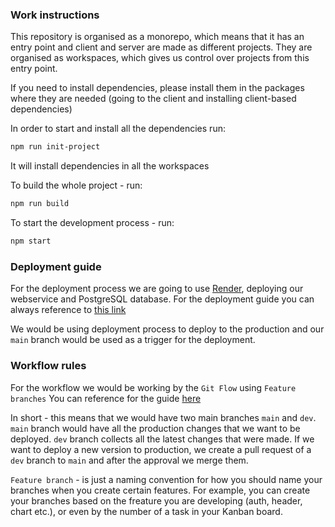 ### Work instructions

This repository is organised as a monorepo, which means that it has an entry point and client and server are made as different projects. They are organised as workspaces, which gives us control over projects from this entry point.

If you need to install dependencies, please install them in the packages where they are needed (going to the client and installing client-based dependencies)

In order to start and install all the dependencies run:

```bash
npm run init-project
```

It will install dependencies in all the workspaces

To build the whole project - run:

```bash
npm run build
```

To start the development process - run:

```bash
npm start
```

### Deployment guide

For the deployment process we are going to use [Render](https://render.com/), deploying our webservice and PostgreSQL database.
For the deployment guide you can always reference to [this link](https://github.com/HackYourFuture-CPH/deployment-guide/blob/main/render-deployment-docs/Deployment.md)

We would be using deployment process to deploy to the production and our `main` branch would be used as a trigger for the deployment.

### Workflow rules

For the workflow we would be working by the `Git Flow` using `Feature branches`
You can reference for the guide [here](https://www.atlassian.com/git/tutorials/comparing-workflows/gitflow-workflow)

In short - this means that we would have two main branches `main` and `dev`.
`main` branch would have all the production changes that we want to be deployed.
`dev` branch collects all the latest changes that were made.
If we want to deploy a new version to production, we create a pull request of a `dev` branch to `main` and after the approval we merge them.

`Feature branch` - is just a naming convention for how you should name your branches when you create certain features. For example, you can create your branches based on the freature you are developing (auth, header, chart etc.), or even by the number of a task in your Kanban board.
